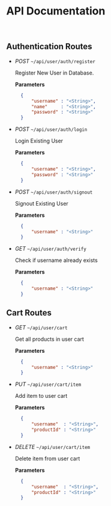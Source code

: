 # API Documentation

<br>

## Authentication Routes

- *POST* `~/api/user/auth/register`
	<br>
	
	Register New User in Database.
	
	**Parameters**
	
  ```json
	{
		"username" : "<String>",
		"name"     : "<String>",
		"password" : "<String>"
	}
	```
	
- *POST* `~/api/user/auth/login`
	<br>
	
	Login Existing User
	
	**Parameters**
	
  ```json
	{
		"username" : "<String>",
		"password" : "<String>"
	}
	```

- *POST* `~/api/user/auth/signout`
	<br>
	
	Signout Existing User
	
	**Parameters**
	
  ```json
	{
		"username" : "<String>"
	}
	```

- *GET* `~/api/user/auth/verify`
	<br>
	
	Check if username already exists
	
	**Parameters**
	
  ```json
	{
		"username" : "<String>"
	}
	```
	
	
## Cart Routes

- *GET* `~/api/user/cart`
	<br>
	
	Get all products in user cart
	
	**Parameters**
	
  ```json
	{
		"username" : "<String>"
	}
	```

- *PUT* `~/api/user/cart/item`
	<br>
	
	Add item to user cart
	
	**Parameters**
	
  ```json
	{
		"username"  : "<String>",
		"productId" : "<String>"
	}
	```

- *DELETE* `~/api/user/cart/item`
	<br>
	
	Delete item from user cart
	
	**Parameters**
	
  ```json
	{
		"username"  : "<String>",
		"productId" : "<String>"
	}
	```
